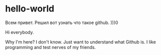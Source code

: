 # hello-world

Всем привет. 
Решил вот узнать что такое github. )))0

Hi everybody. 

Why I'm here? I don't know. Just want to understand what Github is.
I like  programming and  test nerves of my friends.
